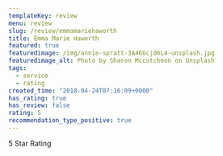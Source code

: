 ```yaml
---
templateKey: review
menu: review
slug: /review/emmamariehaworth
title: Emma Marie Haworth
featured: true
featuredimage: /img/annie-spratt-3A46Gcjd6L4-unsplash.jpg
featuredimage_alt: Photo by Sharon Mccutcheon on Unsplash
tags:
  - service
  - rating
created_time: "2018-04-24T07:16:09+0000"
has_rating: true
has_review: false
rating: 5
recommendation_type_positive: true
---
```

5 Star Rating